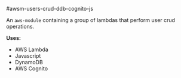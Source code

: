 #awsm-users-crud-ddb-cognito-js

An `aws-module` containing a group of lambdas that perform user crud operations.

**Uses:**
* AWS Lambda
* Javascript
* DynamoDB
* AWS Cognito
